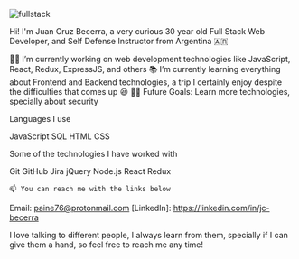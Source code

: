 ![fullstack](https://ibb.co/mCnf96r)

Hi! I'm Juan Cruz Becerra, a very curious 30 year old Full Stack Web Developer, and Self Defense Instructor from Argentina 🇦🇷

 👨‍💻 I’m currently working on web development technologies like JavaScript, React, Redux, ExpressJS, and others
 📚 I’m currently learning everything about Frontend and Backend technologies, a trip I certainly enjoy despite the difficulties that comes up 😆
 💪🏼 Future Goals: Learn more technologies, specially about security

Languages I use

JavaScript SQL HTML CSS

Some of the technologies I have worked with

Git GitHub Jira jQuery Node.js React Redux

    📫 You can reach me with the links below

Email: paine76@protonmail.com
[LinkedIn]: https://linkedin.com/in/jc-becerra

I love talking to different people, I always learn from them, specially if I can give them a hand, so feel free to reach me any time!

